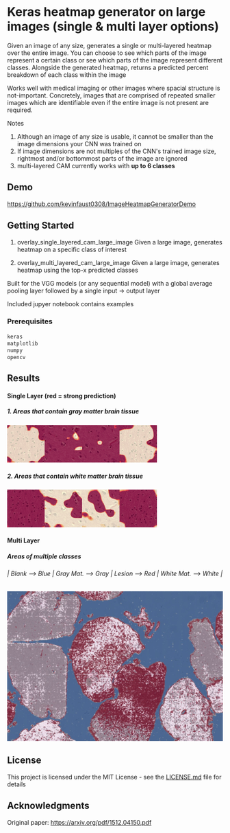 # Keras heatmap generator on large images (single & multi layer options)

Given an image of any size, generates a single or multi-layered heatmap over the entire image. You can choose to see which parts of the image represent a certain class or see which parts of the image represent different classes. Alongside the generated heatmap, returns a predicted percent breakdown of each class within the image

Works well with medical imaging or other images where spacial structure is not-important. Concretely, images that are comprised of repeated smaller images which are identifiable even if the entire image is not present are required.

Notes
1. Although an image of any size is usable, it cannot be smaller than the image dimensions your CNN was trained on
2. If image dimensions are not multiples of the CNN's trained image size, rightmost and/or bottommost parts of the image are ignored
3. multi-layered CAM currently works with **up to 6 classes**

## Demo

https://github.com/kevinfaust0308/ImageHeatmapGeneratorDemo

## Getting Started

1. overlay_single_layered_cam_large_image
Given a large image, generates heatmap on a specific class of interest 

2. overlay_multi_layered_cam_large_image
Given a large image, generates heatmap using the top-x predicted classes

Built for the VGG models (or any sequential model) with a global average pooling layer followed by a single input -> output layer

Included jupyer notebook contains examples 

### Prerequisites

```
keras
matplotlib
numpy
opencv
```

## Results

#### Single Layer (red = strong prediction)

##### 1. Areas that contain gray matter brain tissue

<img src="images/single_class_heatmap_GRAYMATTER.jpg" width="350">

##### 2. Areas that contain white matter brain tissue

<img src="images/single_class_heatmap_WHITEMATTER.jpg" width="350">

#### Multi Layer 

##### Areas of multiple classes

###### | Blank --> Blue | Gray Mat. --> Gray | Lesion --> Red | White Mat. --> White |

<img src="images/HEATMAP_FULL.jpg" width="550">

## License

This project is licensed under the MIT License - see the [LICENSE.md](LICENSE.md) file for details

## Acknowledgments

Original paper: https://arxiv.org/pdf/1512.04150.pdf
